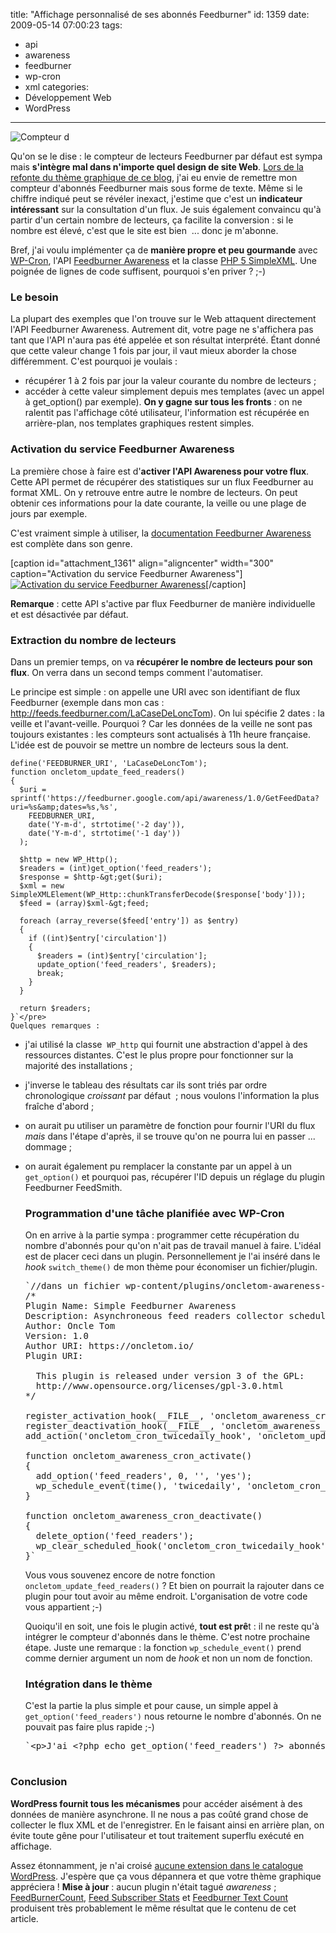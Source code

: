 title: "Affichage personnalisé de ses abonnés Feedburner"
id: 1359
date: 2009-05-14 07:00:23
tags: 
- api
- awareness
- feedburner
- wp-cron
- xml
categories: 
- Développement Web
- WordPress
---

![Compteur d](https://oncletom.io/images/2009/05/compteur-abonnes-feedburner-texte-138x76.png "Compteur d")

Qu'on se le dise : le compteur de lecteurs Feedburner par défaut est sympa mais **s'intègre mal dans n'importe quel design de site Web**. [Lors de la refonte du thème graphique de ce blog](https://oncletom.io/2009/04/15/menage-printemps/), j'ai eu envie de remettre mon compteur d'abonnés Feedburner mais sous forme de texte. Même si le chiffre indiqué peut se révéler inexact, j'estime que c'est un **indicateur intéressant** sur la consultation d'un flux. Je suis également convaincu qu'à partir d'un certain nombre de lecteurs, ça facilite la conversion : si le nombre est élevé, c'est que le site est bien  ... donc je m'abonne.

Bref, j'ai voulu implémenter ça de **manière propre et peu gourmande** avec [WP-Cron](http://codex.wordpress.org/Category:WP-Cron_Functions), l'API [Feedburner Awareness](http://code.google.com/intl/fr/apis/feedburner/awareness_api.html) et la classe [PHP 5 SimpleXML](http://fr.php.net/simplexml). Une poignée de lignes de code suffisent, pourquoi s'en priver ? ;-)

<!--more-->

### Le besoin

La plupart des exemples que l'on trouve sur le Web attaquent directement l'API Feedburner Awareness. Autrement dit, votre page ne s'affichera pas tant que l'API n'aura pas été appelée et son résultat interprété. Étant donné que cette valeur change 1 fois par jour, il vaut mieux aborder la chose différemment. C'est pourquoi je voulais :

*   récupérer 1 à 2 fois par jour la valeur courante du nombre de lecteurs ;
*   accéder à cette valeur simplement depuis mes templates (avec un appel à get_option() par exemple).
**On y gagne sur tous les fronts** : on ne ralentit pas l'affichage côté utilisateur, l'information est récupérée en arrière-plan, nos templates graphiques restent simples.

### Activation du service Feedburner Awareness

La première chose à faire est d'**activer l'API Awareness pour votre flux**. Cette API permet de récupérer des statistiques sur un flux Feedburner au format XML. On y retrouve entre autre le nombre de lecteurs. On peut obtenir ces informations pour la date courante, la veille ou une plage de jours par exemple.

C'est vraiment simple à utiliser, la [documentation Feedburner Awareness](http://code.google.com/intl/fr/apis/feedburner/awareness_api.html) est complète dans son genre.

[caption id="attachment_1361" align="aligncenter" width="300" caption="Activation du service Feedburner Awareness"][![Activation du service Feedburner Awareness](https://oncletom.io/images/2009/05/feedburner-awareness-activation-300x166.png "Activation du service Feedburner Awareness")](https://oncletom.io/images/2009/05/feedburner-awareness-activation.png)[/caption]

**Remarque** : cette API s'active par flux Feedburner de manière individuelle et est désactivée par défaut.

### Extraction du nombre de lecteurs

Dans un premier temps, on va **récupérer le nombre de lecteurs pour son flux**. On verra dans un second temps comment l'automatiser.

Le principe est simple : on appelle une URI avec son identifiant de flux Feedburner (exemple dans mon cas : http://feeds.feedburner.com/LaCaseDeLoncTom). On lui spécifie 2 dates : la veille et l'avant-veille. Pourquoi ? Car les données de la veille ne sont pas toujours existantes : les compteurs sont actualisés à 11h heure française. L'idée est de pouvoir se mettre un nombre de lecteurs sous la dent.

    define('FEEDBURNER_URI', 'LaCaseDeLoncTom');
    function oncletom_update_feed_readers()
    {
      $uri = sprintf('https://feedburner.google.com/api/awareness/1.0/GetFeedData?uri=%s&amp;dates=%s,%s',
        FEEDBURNER_URI,
        date('Y-m-d', strtotime('-2 day')),
        date('Y-m-d', strtotime('-1 day'))
      );

      $http = new WP_Http();
      $readers = (int)get_option('feed_readers');
      $response = $http-&gt;get($uri);
      $xml = new SimpleXMLElement(WP_Http::chunkTransferDecode($response['body']));
      $feed = (array)$xml-&gt;feed;

      foreach (array_reverse($feed['entry']) as $entry)
      {
        if ((int)$entry['circulation'])
        {
          $readers = (int)$entry['circulation'];
          update_option('feed_readers', $readers);
          break;
        }
      }

      return $readers;
    }`</pre>
    Quelques remarques :

*   j'ai utilisé la classe  `WP_http` qui fournit une abstraction d'appel à des ressources distantes. C'est le plus propre pour fonctionner sur la majorité des installations ;
*   j'inverse le tableau des résultats car ils sont triés par ordre chronologique _croissant_ par défaut  ; nous voulons l'information la plus fraîche d'abord ;
*   on aurait pu utiliser un paramètre de fonction pour fournir l'URI du flux _mais_ dans l'étape d'après, il se trouve qu'on ne pourra lui en passer ... dommage ;
*   on aurait également pu remplacer la constante par un appel à un `get_option()` et pourquoi pas, récupérer l'ID depuis un réglage du plugin Feedburner FeedSmith.

    ### Programmation d'une tâche planifiée avec WP-Cron

    On en arrive à la partie sympa : programmer cette récupération du nombre d'abonnés pour qu'on n'ait pas de travail manuel à faire. L'idéal est de placer ceci dans un plugin. Personnellement je l'ai inséré dans le _hook_ `switch_theme()` de mon thème pour économiser un fichier/plugin.
    <pre>`//dans un fichier wp-content/plugins/oncletom-awareness-cron.php
    /*
    Plugin Name: Simple Feedburner Awareness
    Description: Asynchroneous feed readers collector scheduled twice a day.
    Author: Oncle Tom
    Version: 1.0
    Author URI: https://oncletom.io/
    Plugin URI: 

      This plugin is released under version 3 of the GPL:
      http://www.opensource.org/licenses/gpl-3.0.html
    */

    register_activation_hook(__FILE__, 'oncletom_awareness_cron_activate');
    register_deactivation_hook(__FILE__, 'oncletom_awareness_cron_deactivate');
    add_action('oncletom_cron_twicedaily_hook', 'oncletom_update_feed_readers');

    function oncletom_awareness_cron_activate()
    {
      add_option('feed_readers', 0, '', 'yes');
      wp_schedule_event(time(), 'twicedaily', 'oncletom_cron_twicedaily_hook');
    }

    function oncletom_awareness_cron_deactivate()
    {
      delete_option('feed_readers');
      wp_clear_scheduled_hook('oncletom_cron_twicedaily_hook');
    }`</pre>
    Vous vous souvenez encore de notre fonction `oncletom_update_feed_readers()` ? Et bien on pourrait la rajouter dans ce plugin pour tout avoir au même endroit. L'organisation de votre code vous appartient ;-)

    Quoiqu'il en soit, une fois le plugin activé, **tout est prê**t : il ne reste qu'à intégrer le compteur d'abonnés dans le thème. C'est notre prochaine étape.
    Juste une remarque : la fonction `wp_schedule_event()` prend comme dernier argument un nom de _hook_ et non un nom de fonction.

    ### Intégration dans le thème

    C'est la partie la plus simple et pour cause, un simple appel à `get_option('feed_readers')` nous retourne le nombre d'abonnés. On ne pouvait pas faire plus rapide ;-)
    <pre>`&lt;p&gt;J'ai &lt;?php echo get_option('feed_readers') ?&gt; abonnés&lt;/p&gt;

### Conclusion

**WordPress fournit tous les mécanismes** pour accéder aisément à des données de manière asynchrone. Il ne nous a pas coûté grand chose de collecter le flux XML et de l'enregistrer. En le faisant ainsi en arrière plan, on évite toute gêne pour l'utilisateur et tout traitement superflu exécuté en affichage.

Assez étonnamment, je n'ai croisé [aucune extension dans le catalogue WordPress](http://wordpress.org/extend/plugins/tags/awareness). J'espère que ça vous dépannera et que votre thème graphique appréciera !
**Mise à jour** : aucun plugin n'était tagué _awareness_ ; [FeedBurnerCount](http://wordpress.org/extend/plugins/feedburnercount/), [Feed Subscriber Stats](http://wordpress.org/extend/plugins/feed-subscriber-stats/) et [Feedburner Text Count](http://wordpress.org/extend/plugins/feedburner-text-counter-v10/) produisent très probablement le même résultat que le contenu de cet article.